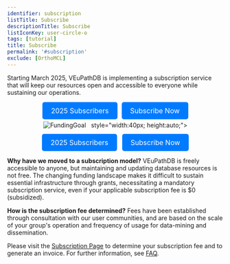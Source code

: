 ```yaml
---
identifier: subscription
listTitle: Subscribe
descriptionTitle: Subscribe
listIconKey: user-circle-o
tags: [tutorial]
title: Subscribe
permalink: '#subscription'
exclude: [OrthoMCL]
---
```

<style>
p.indent {
    margin-left: 3em;
}

.survey-link {
    display: flex;            /* use flex for alignment */
    flex-wrap: wrap;          /* allow buttons to wrap on small screens */
    justify-content: center;  /* center buttons horizontally */
    gap: 10px;                /* spacing between buttons */
    margin-top: 5px;
}

.survey-link a {
    background-color: #007BFF;
    color: white;
    padding: 10px 20px;
    text-decoration: none;
    border-radius: 5px;
    font-size: 16px;
    display: inline-block;    /* ensure padding works correctly */
}

/* Optional: slightly smaller buttons on very small screens */
@media (max-width: 480px) {
    .survey-link a {
        padding: 8px 16px;
        font-size: 14px;
    }
}
</style>



Starting March 2025, VEuPathDB is implementing a subscription service that will keep our resources open and accessible to everyone while sustaining our operations.

<div class="survey-link">
  <a href="/a/app/static-content/subscribers.html" target="_blank">2025 Subscribers</a>
  <a href="/a/app/static-content/subscriptions.html" target="_blank">Subscribe Now</a>
</div>

<div class="survey-link" style="display: flex; align-items: center; gap: 12px;">
  <img src="{{ "/assets/images/resources_tools/thermometer.png" | absolute_url }}" alt="FundingGoal"/> style="width:40px; height:auto;">
  <a href="/a/app/static-content/subscribers.html" target="_blank">2025 Subscribers</a>
  <a href="/a/app/static-content/subscriptions.html" target="_blank">Subscribe Now</a>
</div>


<b>Why have we moved to a subscription model?</b> VEuPathDB is freely accessible to anyone, but maintaining and updating database resources is not free. The changing funding landscape makes it difficult to sustain essential infrastructure through grants, necessitating a mandatory subscription service, even if your applicable subscription fee is $0 (subsidized).

<b>How is the subscription fee determined?</b> Fees have been established through consultation with our user communities, and are based on the scale of your group's operation and frequency of usage for data-mining and dissemination.

Please visit the <a href="/a/app/static-content/subscriptions.html">Subscription Page</a> to determine your subscription fee and to generate an invoice.  For further information, see <a href="/a/app/static-content/faq.html">FAQ</a>.

<!-- Your support is invaluable for keeping the VEuPathDB resources alive. Please <a href="https://qa.plasmodb.org/plasmo.b69/app/static-content/why-subscribe.html">visit this page</a> to learn more about how VEuPathDB contributes to the biomedical community and why your support is crucial! -->



   
